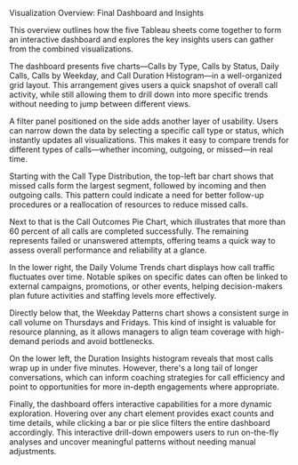 Visualization Overview: Final Dashboard and Insights

This overview outlines how the five Tableau sheets come together to form an interactive dashboard and explores the key insights users can gather from the combined visualizations.

The dashboard presents five charts—Calls by Type, Calls by Status, Daily Calls, Calls by Weekday, and Call Duration Histogram—in a well-organized grid layout. This arrangement gives users a quick snapshot of overall call activity, while still allowing them to drill down into more specific trends without needing to jump between different views.

A filter panel positioned on the side adds another layer of usability. Users can narrow down the data by selecting a specific call type or status, which instantly updates all visualizations. This makes it easy to compare trends for different types of calls—whether incoming, outgoing, or missed—in real time.

Starting with the Call Type Distribution, the top-left bar chart shows that missed calls form the largest segment, followed by incoming and then outgoing calls. This pattern could indicate a need for better follow-up procedures or a reallocation of resources to reduce missed calls.

Next to that is the Call Outcomes Pie Chart, which illustrates that more than 60 percent of all calls are completed successfully. The remaining represents failed or unanswered attempts, offering teams a quick way to assess overall performance and reliability at a glance.

In the lower right, the Daily Volume Trends chart displays how call traffic fluctuates over time. Notable spikes on specific dates can often be linked to external campaigns, promotions, or other events, helping decision-makers plan future activities and staffing levels more effectively.

Directly below that, the Weekday Patterns chart shows a consistent surge in call volume on Thursdays and Fridays. This kind of insight is valuable for resource planning, as it allows managers to align team coverage with high-demand periods and avoid bottlenecks.

On the lower left, the Duration Insights histogram reveals that most calls wrap up in under five minutes. However, there's a long tail of longer conversations, which can inform coaching strategies for call efficiency and point to opportunities for more in-depth engagements where appropriate.

Finally, the dashboard offers interactive capabilities for a more dynamic exploration. Hovering over any chart element provides exact counts and time details, while clicking a bar or pie slice filters the entire dashboard accordingly. This interactive drill-down empowers users to run on-the-fly analyses and uncover meaningful patterns without needing manual adjustments.
